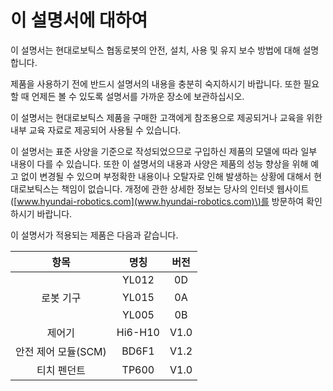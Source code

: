 # 이 설명서에 대하여

이 설명서는 현대로보틱스 협동로봇의 안전, 설치, 사용 및 유지 보수 방법에 대해 설명합니다.

제품을 사용하기 전에 반드시 설명서의 내용을 충분히 숙지하시기 바랍니다. 또한 필요할 때 언제든 볼 수 있도록 설명서를 가까운 장소에 보관하십시오.

이 설명서는 현대로보틱스 제품을 구매한 고객에게 참조용으로 제공되거나 교육을 위한 내부 교육 자료로 제공되어 사용될 수 있습니다.

이 설명서는 표준 사양을 기준으로 작성되었으므로 구입하신 제품의 모델에 따라 일부 내용이 다를 수 있습니다. 또한 이 설명서의 내용과 사양은 제품의 성능 향상을 위해 예고 없이 변경될 수 있으며 부정확한 내용이나 오탈자로 인해 발생하는 상황에 대해서 현대로보틱스는 책임이 없습니다. 개정에 관한 상세한 정보는 당사의 인터넷 웹사이트\([www.hyundai-robotics.com](www.hyundai-robotics.com)\)를 방문하여 확인하시기 바랍니다.

이 설명서가 적용되는 제품은 다음과 같습니다.

| **항목** | **명칭** | **버전** |
| :---: | :---: | :---: |
|  | YL012 | 0D |
| 로봇 기구 | YL015 | 0A |
|  | YL005 | 0B |
| 제어기 | Hi6-H10 | V1.0 |
| 안전 제어 모듈\(SCM\) | BD6F1 | V1.2 |
| 티치 펜던트 | TP600 | V1.0 |

